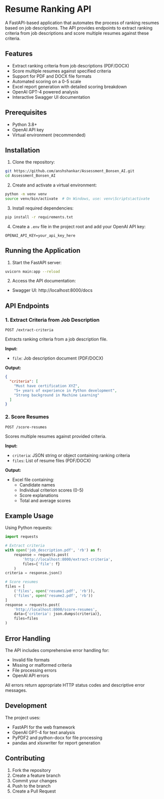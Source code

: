 # Resume Ranking API

A FastAPI-based application that automates the process of ranking resumes based on job descriptions. The API provides endpoints to extract ranking criteria from job descriptions and score multiple resumes against these criteria.

## Features

- Extract ranking criteria from job descriptions (PDF/DOCX)
- Score multiple resumes against specified criteria
- Support for PDF and DOCX file formats
- Automated scoring on a 0-5 scale
- Excel report generation with detailed scoring breakdown
- OpenAI GPT-4 powered analysis
- Interactive Swagger UI documentation

## Prerequisites

- Python 3.8+
- OpenAI API key
- Virtual environment (recommended)

## Installation

1. Clone the repository:
```bash
git https://github.com/anshshankar/Assessment_Bonsen_AI.git
cd Assessment_Bonsen_AI
```

2. Create and activate a virtual environment:
```bash
python -m venv venv
source venv/bin/activate  # On Windows, use: venv\Scripts\activate
```

3. Install required dependencies:
```bash
pip install -r requirements.txt
```

4. Create a `.env` file in the project root and add your OpenAI API key:
```
OPENAI_API_KEY=your_api_key_here
```

## Running the Application

1. Start the FastAPI server:
```bash
uvicorn main:app --reload
```

2. Access the API documentation:
- Swagger UI: http://localhost:8000/docs

## API Endpoints

### 1. Extract Criteria from Job Description
```http
POST /extract-criteria
```
Extracts ranking criteria from a job description file.

**Input:**
- `file`: Job description document (PDF/DOCX)

**Output:**
```json
{
  "criteria": [
    "Must have certification XYZ",
    "5+ years of experience in Python development",
    "Strong background in Machine Learning"
  ]
}
```

### 2. Score Resumes
```http
POST /score-resumes
```
Scores multiple resumes against provided criteria.

**Input:**
- `criteria`: JSON string or object containing ranking criteria
- `files`: List of resume files (PDF/DOCX)

**Output:**
- Excel file containing:
  - Candidate names
  - Individual criterion scores (0-5)
  - Score explanations
  - Total and average scores

## Example Usage

Using Python requests:

```python
import requests

# Extract criteria
with open('job_description.pdf', 'rb') as f:
    response = requests.post(
        'http://localhost:8000/extract-criteria',
        files={'file': f}
    )
criteria = response.json()

# Score resumes
files = [
    ('files', open('resume1.pdf', 'rb')),
    ('files', open('resume2.pdf', 'rb'))
]
response = requests.post(
    'http://localhost:8000/score-resumes',
    data={'criteria': json.dumps(criteria)},
    files=files
)
```

## Error Handling

The API includes comprehensive error handling for:
- Invalid file formats
- Missing or malformed criteria
- File processing errors
- OpenAI API errors

All errors return appropriate HTTP status codes and descriptive error messages.

## Development

The project uses:
- FastAPI for the web framework
- OpenAI GPT-4 for text analysis
- PyPDF2 and python-docx for file processing
- pandas and xlsxwriter for report generation

## Contributing

1. Fork the repository
2. Create a feature branch
3. Commit your changes
4. Push to the branch
5. Create a Pull Request